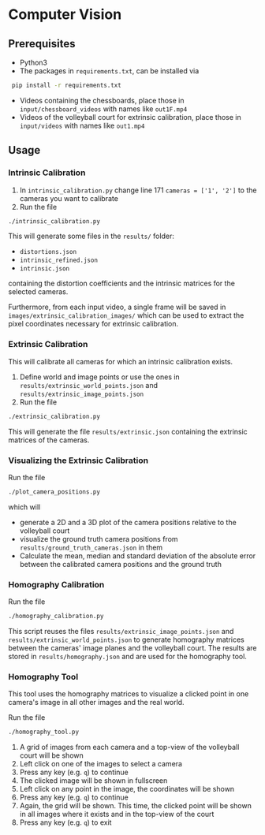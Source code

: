 # Computer Vision
## Prerequisites
- Python3
- The packages in `requirements.txt`, can be installed via 
```bash 
 pip install -r requirements.txt
 ```
- Videos containing the chessboards, place those in `input/chessboard_videos` with names like `out1F.mp4`
- Videos of the volleyball court for extrinsic calibration, place those in `input/videos` with names like `out1.mp4`

## Usage
### Intrinsic Calibration
1. In `intrinsic_calibration.py` change line 171 `cameras = ['1', '2']` to the cameras you want to calibrate
2. Run the file 
```bash
./intrinsic_calibration.py
```
This will generate some files in the `results/` folder:
- `distortions.json`
- `intrinsic_refined.json`
- `intrinsic.json`

containing the distortion coefficients and the intrinsic matrices for the selected cameras.

Furthermore, from each input video, a single frame will be saved in `images/extrinsic_calibration_images/` which can be used to extract the pixel coordinates necessary for extrinsic calibration.

### Extrinsic Calibration
This will calibrate all cameras for which an intrinsic calibration exists.

1. Define world and image points or use the ones in `results/extrinsic_world_points.json` and `results/extrinsic_image_points.json`
2. Run the file
```bash
./extrinsic_calibration.py
```
This will generate the file `results/extrinsic.json` containing the extrinsic matrices of the cameras.

### Visualizing the Extrinsic Calibration
Run the file
```bash
./plot_camera_positions.py
```
which will
- generate a 2D and a 3D plot of the camera positions relative to the volleyball court
- visualize the ground truth camera positions from `results/ground_truth_cameras.json` in them
- Calculate the mean, median and standard deviation of the absolute error between the calibrated camera positions and the ground truth


### Homography Calibration
Run the file
```bash
./homography_calibration.py
```

This script reuses the files `results/extrinsic_image_points.json` and `results/extrinsic_world_points.json` to generate homography matrices between the cameras' image planes and the volleyball court. The results are stored in `results/homography.json` and are used for the homography tool.


### Homography Tool
This tool uses the homography matrices to visualize a clicked point in one camera's image in all other images and the real world.


Run the file
```bash
./homography_tool.py
```
1. A grid of images from each camera and a top-view of the volleyball court will be shown
2. Left click on one of the images to select a camera
3. Press any key (e.g. `q`) to continue
4. The clicked image will be shown in fullscreen
5. Left click on any point in the image, the coordinates will be shown
6. Press any key (e.g. `q`) to continue
7. Again, the grid will be shown. This time, the clicked point will be shown in all images where it exists and in the top-view of the court
8. Press any key (e.g. `q`) to exit
